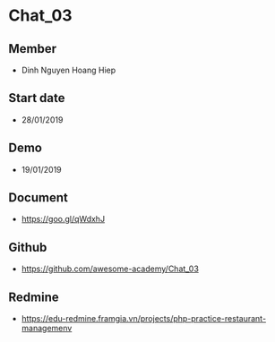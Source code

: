 # Chat_03
## Member
- Dinh Nguyen Hoang Hiep

## Start date
- 28/01/2019

## Demo
- 19/01/2019

## Document 
- https://goo.gl/qWdxhJ

## Github
- https://github.com/awesome-academy/Chat_03
## Redmine
- https://edu-redmine.framgia.vn/projects/php-practice-restaurant-managemenv
